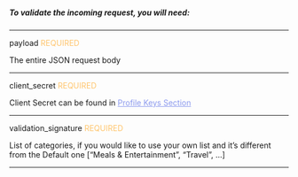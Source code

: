 <h5 className="h5-title">To validate the incoming request, you will need:</h5>

---
<span className="parameter-text">payload</span> <span style="color: #FFC56D;font-size: 14px" className="parameter-info">REQUIRED</span> 

<p className="p-text">The entire JSON request body</p>

---
<span className="parameter-text">client_secret</span> <span style="color: #FFC56D;font-size: 14px" className="parameter-info">REQUIRED</span>

<p className="p-text">Client Secret can be found in <a href="/api/settings/keys/" style="color: #8B99EE"> Profile Keys Section </a></p>

---
<span className="parameter-text">validation_signature</span> <span style="color: #FFC56D;font-size: 14px" className="parameter-info">REQUIRED</span>

<p className="p-text">List of categories, if you would like to use your own list and it’s different from the Default one [“Meals & Entertainment”, “Travel”, ...]</p>

---
